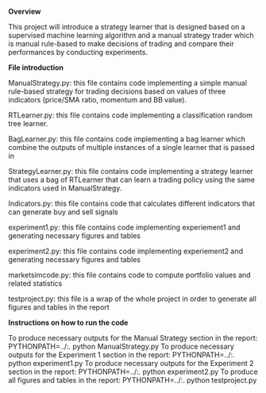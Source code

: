 **Overview**

This project will introduce a strategy learner that is designed based on a
supervised machine learning algorithm and a manual strategy trader which is
manual rule-based to make decisions of trading and compare their performances
by conducting experiments.

**File introduction**

ManualStrategy.py: this file contains code implementing a simple manual rule-based strategy for trading decisions based on values of three indicators (price/SMA ratio, momentum and BB value).

RTLearner.py: this file contains code implementing a classification random tree learner.

BagLearner.py: this file contains code implementing a bag learner which combine the outputs of multiple instances of a single learner that is passed in

StrategyLearner.py: this file contains code implementing a strategy learner that uses a bag of RTLearner that can learn a trading policy using the same indicators used in ManualStrategy.

Indicators.py: this file contains code that calculates different indicators that can generate buy and sell signals

experiment1.py: this file contains code implementing experiement1 and generating necessary figures and tables

experiment2.py: this file contains code implementing experiement2 and generating necessary figures and tables

marketsimcode.py: this file contains code to compute portfolio values and related statistics

testproject.py: this file is a wrap of the whole project in order to generate all figures and tables in the report

**Instructions on how to run the code**

To produce necessary outputs for the Manual Strategy section in the report: PYTHONPATH=../:. python ManualStrategy.py
To produce necessary outputs for the Experiment 1 section in the report: PYTHONPATH=../:. python experiment1.py
To produce necessary outputs for the Experiment 2 section in the report: PYTHONPATH=../:. python experiment2.py
To produce all figures and tables in the report: PYTHONPATH=../:. python testproject.py
